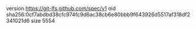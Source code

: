 version https://git-lfs.github.com/spec/v1
oid sha256:0cf7abdbd38cfc974fc9d6ac38cb6e80bbb9f643926d5517af318df2341021d6
size 5554
